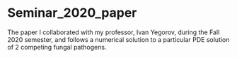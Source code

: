 # Seminar_2020_paper
The paper I collaborated with my professor, Ivan Yegorov, during the Fall 2020 semester,
and follows a numerical solution to a particular PDE solution of 2 competing fungal pathogens.
